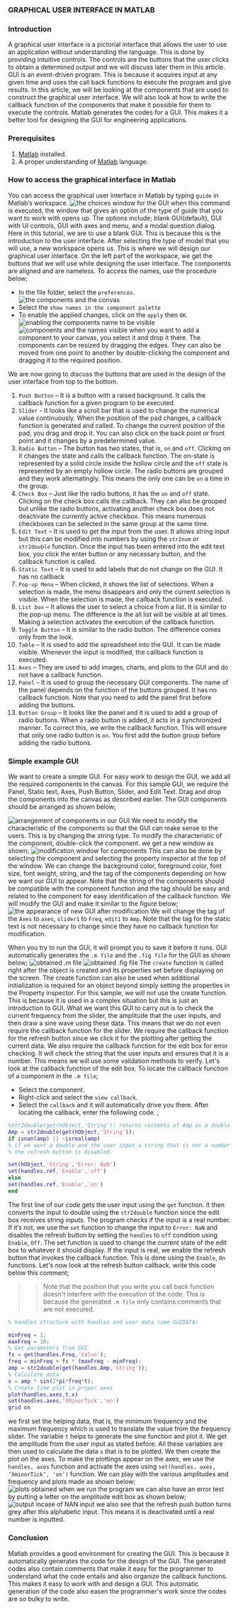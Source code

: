 ### GRAPHICAL USER INTERFACE IN MATLAB
### Introduction
A graphical user interface is a pictorial interface that allows the user to use an application without understanding the language.
This is done by providing intuitive controls. The controls are the buttons that the user clicks to obtain a determined output and we will discuss later them in this article. GUI is an event-driven program. This is because it acquires input at any given time and uses the call back functions to execute the program and give results.
In this article, we will be looking at the components that are used to construct the graphical user interface. We will also look at how to write the callback function of the components that make it possible for them to execute the controls. Matlab generates the codes for a GUI. This makes it a better tool for designing the GUI for engineering applications.
### Prerequisites
1. [Matlab](https://www.mathworks.com/downloads/) installed.
2. A proper understanding of [Matlab](https://www.section.io/engineering-education/getting-started-with-matlab/) language.

### How to access the graphical interface in Matlab
You can access the graphical user interface in Matlab by typing `guide` in Matlab’s workspace.
![the choices window for the GUI](image1.png)
when this command is executed, the window that gives an option of the type of guide that you want to work with opens up. The options include; blank GUI(default), GUI with UI controls, GUI with axes and menu, and a modal question dialog.
Here in this tutorial, we are to use a blank GUI. This is because this is the introduction to the user interface. After selecting the type of model that you will use, a new workspace opens us. This is where we will design our graphical user interface. On the left part of the workspace, we get the buttons that we will use while designing the user interface. The components are aligned and are nameless. To access the names, use the procedure below;
- In the file folder, select the `preferences`.
![the components and the convas](image2.png)
- Select the `show names in the component palette`
- To enable the applied changes, click on the `apply` then `OK`.
![enabling the components name to be visible](image3.png)
![components and the names visible](image12.png)
when you want to add a component to your canvas, you select it and drop it there. The components can be resized by dragging the edges. They can also be moved from one point to another by double-clicking the component and dragging it to the required position.

We are now going to discuss the buttons that are used in the design of the user interface from top to the bottom.
1. `Push Button` – It is a button with a raised background. It calls the callback function for a given program to be executed.
2. `Slider` - It looks like a scroll bar that is used to change the numerical value continuously. When the position of the pad changes, a callback function is generated and called. To change the current position of the pad, you drag and drop it. You can also click on the back point or front point and it changes by a predetermined value.                                          
3. `Radio Button` – The button has two states, that is, `on` and `off`. Clicking on it changes the state and calls the callback function. The on-state is represented by a solid circle inside the hollow circle and the `off` state is represented by an empty hollow circle. The radio buttons are grouped and they work alternatingly. This means the only one can be `on` a time in the group.
4. `Check Box` – Just like the radio buttons, it has the `on` and `off` state. Clicking on the check box calls the callback. They can also be grouped but unlike the radio buttons, activating another check box does not deactivate the currently active checkbox. This means numerous checkboxes can be selected in the same group at the same time.
5. `Edit Text` – It is used to get the input from the user. It allows string input but this can be modified into numbers by using the `str2num` or `str2double` function. Once the input has been entered into the edit text box, you click the enter button or any necessary button, and the callback function is called.
6. `Static Text` – It is used to add labels that do not change on the GUI. It has no callback
7. `Pop-up Menu` – When clicked, it shows the list of selections. When a selection is made, the menu disappears and only the current selection is visible. When the selection is made, the callback function is executed.
8. `List box` – It allows the user to select a choice from a list. It is similar to the pop-up menu. The difference is the all list will be visible at all times. Making a selection activates the execution of the callback function.
9. `Toggle Button` – It is similar to the radio button. The difference comes only from the look.
10. `Table` – It is used to add the spreadsheet into the GUI. It can be made visible. Whenever the input is modified, the callback function is executed.
11. `Axes` – They are used to add images, charts, and plots to the GUI and do not have a callback function.
12. `Panel` – It is used to group the necessary GUI components. The name of the panel depends on the function of the buttons grouped. It has no callback function. Note that you need to add the panel first before adding the buttons.
13. `Button Group` – It looks like the panel and it is used to add a group of radio buttons. When a radio button is added, it acts in a synchronized manner. To correct this, we write the callback function. This will ensure that only one radio button is `on`. You first add the button group before adding the radio buttons.
### Simple example GUI
We want to create a simple GUI. For easy work to design the GUI, we add all the required components in the canvas. For this sample GUI, we require the Panel, Static text, Axes, Push Button, Slider, and Edit Text. Drag and drop the components into the canvas as described earlier. The GUI components should be arranged as shown below;

![arrangement of components in our GUI](image5.png)
We need to modify the characteristic of the components so that the GUI can make sense to the users. This is by changing the string type.
To modify the characteristic of the component, double-click the component. we get a new window as shown;
![modification window for components](image6.png)
This can also be done by selecting the component and selecting the property inspector at the top of the window.
We can change the background color, foreground color, font size, font weight, string, and the tag of the components depending on how we want our GUI to appear. Note that the string of the components should be compatible with the component function and the tag should be easy and related to the component for easy identification of the callback function.
We will modify the GUI and make it similar to the figure below;
![the appearance of new GUI after modification](image7.png)
We will change the tag of the `Axes` to `axes`, `slider1` to `Freq`, `edit1` to `Amp`. Note that the tag for the static text is not necessary to change since they have no callback function for modification.

When you try to run the GUI, it will prompt you to save it before it runs. GUI automatically generates the `.m file` and the `.fig file` for the GUI as shown below;
![obtained .m file](image8.png)
![obtained .fig file](image9.png)
The `create` function is called right after the object is created and its properties set before displaying on the screen. The create function can also be used when additional initialization is required for an object beyond simply setting the properties in the Property inspector. For this sample, we will not use the create function. This is because it is used in a complex situation but this is just an introduction to GUI.
What we want this GUI to carry out is to check the current frequency from the slider, the amplitude that the user inputs, and then draw a sine wave using these data. This means that we do not even require the callback function for the slider. We require the callback function for the refresh button since we click it for the plotting after getting the current data. We also require the callback function for the edit box for error checking. It will check the string that the user inputs and ensures that it is a number. This means we will use some validation methods to verify.
Let's look at the callback function of the edit box. To locate the callback function of a component in the `.m file`;
- Select the component.
- Right-click and select the `view callback`.
- Select the `callback` and it will automatically drive you there.
After locating the callback, enter the following code.
;

```matlab
%str2double(get(hObject,'String')) returns contents of Amp as a double
Amp = str2double(get(hObject,'String'));
if isnan(amp) || ~isreal(amp)
% if we want a double and the user input a string that is not a number
% the refresh button is disabled.

set(hObject,'String','Error: NaN')
set(handles.ref,'Enable','off')
else
set(handles.ref,'Enable','on')
end
```
The first line of our code gets the user input using the `get` function. It then converts the input to double using the `str2double` function since the edit box receives string inputs. The program checks if the input is a real number. If it’s not, we use the `set` function to change the input to `Error: NaN` and disables the refresh button by setting the `handles` to `off` condition using `Enable`, `Off`. The set function is used to change the current state of the edit box to whatever it should display. If the input is real, we enable the refresh button that invokes the callback function. This is done using the `Enable`, `On` functions.
Let's now look at the refresh button callback. write this code below this comment;
>> Note that the position that you write you call back function doesn't interfere with the execution of the code. This is because the generated `.m file` only contains comments that are not executed.

```Matlab
% handles structure with handles and user data (see GUIDATA)

minFreq = 1;
maxFreq = 10;
% Get parameters from GUI
fs = get(handles.Freq,'Value');
freq = minFreq + fs * (maxFreq - minFreq);
amp = str2double(get(handles.Amp,'String'));
% Calculate data
x = amp * sin(2*pi*freq*t);
% Create time plot in proper axes
plot(handles.axes,t,x)
set(handles.axes,'XMinorTick','on')
grid on
```

we first set the helping data, that is, the minimum frequency and the maximum frequency which is used to translate the value from the frequency slider. The variable `t` helps to generate the sine function and plot it. We get the amplitude from the user input as stated before. All these variables are then used to calculate the data `x` that is to be plotted.
We then create the plot on the axes. To make the plottings appear on the axes, we use the `handles. axes` function and activate the axes using `set(handles. axes, ‘XminorTick’, 'on')` function.
We can play with the various amplitudes and frequency and plots made as shown below;
![plots obtained when we run the program](image10.png)
we can also have an error test by putting a letter on the amplitude edit box as shown below;
![output incase of NAN input](image11.png)
we also see that the refresh push button turns grey after this alphabetic input. This means it is deactivated until a real number is inputted.

### Conclusion
Matlab provides a good environment for creating the GUI. This is because it automatically generates the code for the design of the GUI. The generated codes also contain comments that make it easy for the programmer to understand what the code entails and also organize the callback functions. This makes it easy to work with and design a GUI. This automatic generation of the code also easen the programmer's work since the codes are so bulky to write. 
